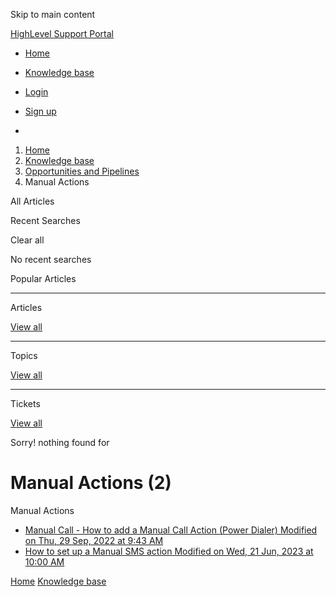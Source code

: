 Skip to main content

[ HighLevel Support Portal ](https://help.gohighlevel.com)

  * [ Home ](/support/home)
  * [ Knowledge base ](/support/solutions)

  * [Login](/support/login)
  * [Sign up](/support/signup)
  * 

  1. [Home](/support/home)
  2. [Knowledge base](/support/solutions)
  3. [Opportunities and Pipelines](/support/solutions/48000449589)
  4. Manual Actions

All  Articles 

Recent Searches

Clear all

No recent searches

Popular Articles

* * *

Articles

[View all](/support/search/solutions)

* * *

Topics

[View all](/support/search/topics)

* * *

Tickets

[View all](/support/search/tickets)

Sorry! nothing found for   

# Manual Actions (2)

Manual Actions

  * [ Manual Call - How to add a Manual Call Action (Power Dialer) Modified on Thu, 29 Sep, 2022 at 9:43 AM  ](/support/solutions/articles/48000979920-manual-call-how-to-add-a-manual-call-action-power-dialer-)
  * [ How to set up a Manual SMS action Modified on Wed, 21 Jun, 2023 at 10:00 AM  ](/support/solutions/articles/48000979921-how-to-set-up-a-manual-sms-action)

[Home](/support/home) [Knowledge base](/support/solutions)
